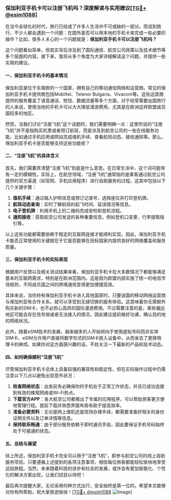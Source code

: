 ### 保加利亚手机卡可以注册飞机吗？深度解读与实用建议[[TG💪+ @esim1088](https://t.me/s/esim1088)]

在当今全球化的时代，旅行已经成了许多人生活中不可或缺的一部分。而说到旅行，不少人都会遇到一个问题：在国外是否可以用本地的手机卡来完成一些必要的操作？比如，很多人关心的一个问题就是：**保加利亚手机卡可以注册飞机吗？**  

这个问题看似简单，但其实背后涉及到了国际通信、航空公司政策以及技术细节等多个层面的内容。接下来，我将从多个角度为大家详细解读这个问题，并提供一些实用的建议。

#### 一、保加利亚手机卡的基本情况

保加利亚是位于东南欧的一个国家，拥有自己的移动通信网络和运营商。常见的保加利亚手机卡提供商包括Mobiltel、Telenor Bulgaria、Vivacom等。这些运营商提供的服务覆盖了语音通话、短信、数据流量等多个方面。对于经常需要出国旅行的人来说，使用当地的手机卡可以大大降低漫游费用，尤其是在欧洲这样欧盟成员国较多的地区。

然而，当我们讨论“注册飞机”这个话题时，我们需要明确一点：这里所说的“注册飞机”并不是指购买机票或者预订航班，而是涉及到航空公司的一些在线服务功能，比如通过手机应用或网站完成值机手续、查看航班动态、接收通知等。那么，保加利亚手机卡是否能够支持这些功能呢？

#### 二、“注册飞机”的具体含义

首先，我们需要弄清楚“注册飞机”到底是什么意思。在日常生活中，这个词可能带有一定的模糊性。实际上，在航空领域，“注册飞机”通常指的是乘客通过航空公司提供的官方渠道（如官网、手机应用程序）进行自助服务的过程。这其中包括以下几个关键步骤：

1. **值机手续**：通过输入护照信息或预订记录号，选择座位并打印登机牌。
2. **航班动态查询**：实时了解航班的起飞时间、延误情况等信息。
3. **电子登机牌**：利用手机上的二维码完成安检和登机流程。
4. **通知接收**：获取航空公司发送的各种重要信息，例如登机口变更、行李提取指引等。

以上这些功能都需要依赖于稳定的互联网连接才能顺利实现。因此，保加利亚手机卡能否正常使用的关键就在于它是否能够在目标国家内提供良好的网络覆盖和服务质量。

#### 三、保加利亚手机卡的实际表现

根据用户反馈以及相关测试结果来看，保加利亚手机卡在大多数情况下都能够满足基本的互联网需求，特别是在欧洲范围内。这是因为欧盟内部实施了统一的电信市场规则，不同成员国之间的跨境通信变得更加便捷高效。

具体来说，当你持有保加利亚手机卡进入其他国家时，只要该国的移动网络运营商与保加利亚有合作关系，就可以享受到无缝切换的服务体验。这意味着你无需额外购买新的SIM卡，也不必担心高昂的国际漫游费用。不过需要注意的是，某些偏远地区可能会存在信号弱或者无法接入的情况，因此建议提前做好功课，确认目的地的网络状况。

此外，随着eSIM技术的发展，越来越多的人开始倾向于使用虚拟号码而非实体SIM卡。eSIM允许用户直接将数字形式的SIM卡嵌入设备中，从而省去了更换物理卡的麻烦。如果你对这方面感兴趣的话，不妨关注一下最新的产品和技术动态。

#### 四、如何确保顺利“注册飞机”

尽管保加利亚手机卡总体上具备较强的兼容性和稳定性，但在实际操作过程中仍需注意以下几点以避免出现意外状况：

1. **检查网络状态**：出发前务必确保你的手机处于正常工作状态，并且已成功连接到有效的蜂窝网络或Wi-Fi热点。
2. **下载官方APP**：各大航空公司都推出了专属的应用程序，可以帮助旅客更方便地管理行程。提前下载并熟悉界面布局有助于提高效率。
3. **准备必要资料**：无论是网上值机还是现场办理手续，都需要准备好相关的身份证明文件以及订单详情等信息。
4. **保持联系畅通**：由于部分服务依赖于即时通讯手段，因此要保证手机号码始终处于可接通的状态。

#### 五、总结与展望

综上所述，保加利亚手机卡完全可以用于“注册飞机”，即参与航空公司的线上自助服务项目。只要遵循上述提到的各项注意事项，相信每位旅客都能轻松愉快地享受这段旅程。当然，未来随着科技的进步和社会的发展，或许会有更加智能化、个性化的解决方案出现，让我们拭目以待吧！

最后再次提醒大家，无论采用何种方式出行，安全始终是第一位的。希望本文能够对你有所帮助，祝大家旅途愉快！[[TG💪+ @esim1088](https://t.me/s/esim1088) ![Image](https://i.postimg.cc/4NQfJmqS/Snipaste-2025-05-13-00-14-12.png)]